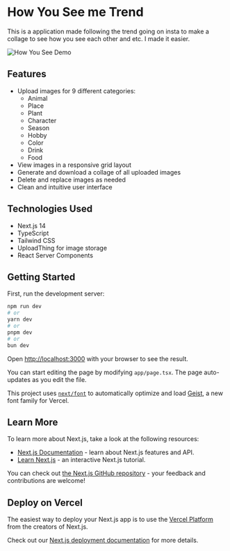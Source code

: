 # How You See me Trend

This is a application made following the trend going on insta to make a collage to see how you see each other and etc.
I made it easier.

![How You See Demo](tem.png)

## Features

- Upload images for 9 different categories:
  - Animal
  - Place 
  - Plant
  - Character
  - Season
  - Hobby
  - Color
  - Drink
  - Food
- View images in a responsive grid layout
- Generate and download a collage of all uploaded images
- Delete and replace images as needed
- Clean and intuitive user interface

## Technologies Used

- Next.js 14
- TypeScript
- Tailwind CSS
- UploadThing for image storage
- React Server Components


## Getting Started

First, run the development server:

```bash
npm run dev
# or
yarn dev
# or
pnpm dev
# or
bun dev
```

Open [http://localhost:3000](http://localhost:3000) with your browser to see the result.

You can start editing the page by modifying `app/page.tsx`. The page auto-updates as you edit the file.

This project uses [`next/font`](https://nextjs.org/docs/app/building-your-application/optimizing/fonts) to automatically optimize and load [Geist](https://vercel.com/font), a new font family for Vercel.

## Learn More

To learn more about Next.js, take a look at the following resources:

- [Next.js Documentation](https://nextjs.org/docs) - learn about Next.js features and API.
- [Learn Next.js](https://nextjs.org/learn) - an interactive Next.js tutorial.

You can check out [the Next.js GitHub repository](https://github.com/vercel/next.js) - your feedback and contributions are welcome!

## Deploy on Vercel

The easiest way to deploy your Next.js app is to use the [Vercel Platform](https://vercel.com/new?utm_medium=default-template&filter=next.js&utm_source=create-next-app&utm_campaign=create-next-app-readme) from the creators of Next.js.

Check out our [Next.js deployment documentation](https://nextjs.org/docs/app/building-your-application/deploying) for more details.
